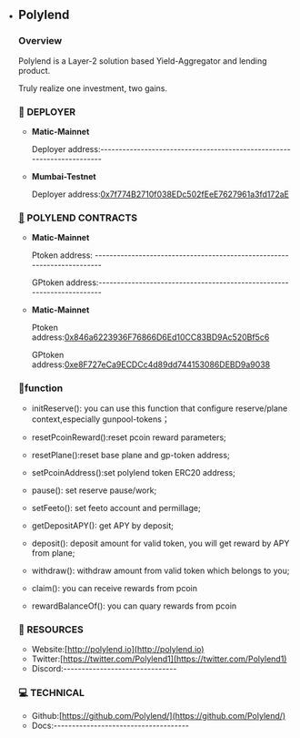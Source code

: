 - ## Polylend

  ### Overview

  Polylend is a Layer-2 solution based Yield-Aggregator and lending product.

  Truly realize one investment, two gains.
  
  ### :tropical_fish: DEPLOYER
  
  - **Matic-Mainnet**
  
    Deployer address:-----------------------------------------------------------------------
  
  - **Mumbai-Testnet**
  
    Deployer address:[0x7f774B2710f038EDc502fEeE7627961a3fd172aE](https://mumbai.polygonscan.com/address/0x7f774B2710f038EDc502fEeE7627961a3fd172aE)
  
  ### [👋](https://www.emojiall.com/zh-hans/emoji/👋) POLYLEND CONTRACTS
  
  - **Matic-Mainnet**
  
    Ptoken address: ------------------------------------------------------------------------
    
    GPtoken address:-----------------------------------------------------------------------
  
  - **Matic-Mainnet**
  
    Ptoken address:[0x846a6223936F76866D6Ed10CC83BD9Ac520Bf5c6](https://mumbai.polygonscan.com/address/0x846a6223936F76866D6Ed10CC83BD9Ac520Bf5c6)
    
    GPtoken address:[0xe8F727eCa9ECDCc4d89dd744153086DEBD9a9038](https://mumbai.polygonscan.com/address/0xe8F727eCa9ECDCc4d89dd744153086DEBD9a9038)
  ### :rocket:function
  
	-  initReserve(): you can use this function that configure reserve/plane context,especially gunpool-tokens；
  
  - resetPcoinReward():reset pcoin reward parameters;
  
  - resetPlane():reset base plane and gp-token address;
  
  - setPcoinAddress():set polylend token ERC20 address;
  
  - pause(): set reserve pause/work;
  
  - setFeeto(): set feeto account and permillage;
  
  - getDepositAPY(): get APY by deposit;
  
  - deposit(): deposit amount for valid token, you will get reward by APY from plane;
  
  - withdraw(): withdraw amount from valid token which belongs to you;
  
  - claim(): you can receive rewards from pcoin
  
  - rewardBalanceOf(): you can quary rewards from pcoin
  
  ### 🧐 RESOURCES
  
  - Website:[http://polylend.io](http://polylend.io)
  - Twitter:[https://twitter.com/Polylend1](https://twitter.com/Polylend1)
  - Discord:-------------------------------
  
  ### 💻 TECHNICAL
  
  - Github:[https://github.com/Polylend/](https://github.com/Polylend/)
  - Docs:-------------------------------------
  
  
  
  
